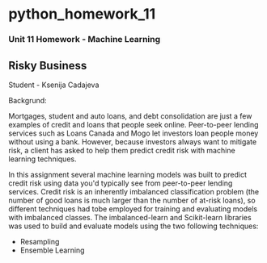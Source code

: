 # python_homework_11
### Unit 11 Homework - Machine Learning
## Risky Business
Student - Ksenija Cadajeva

Backgrund:

Mortgages, student and auto loans, and debt consolidation are just a few examples of credit and loans that people seek online. Peer-to-peer lending services such as Loans Canada and Mogo let investors loan people money without using a bank. However, because investors always want to mitigate risk, a client has asked to help them predict credit risk with machine learning techniques.

In this assignment several machine learning models was built to predict credit risk using data you'd typically see from peer-to-peer lending services. Credit risk is an inherently imbalanced classification problem (the number of good loans is much larger than the number of at-risk loans), so different techniques had tobe employed for training and evaluating models with imbalanced classes. The imbalanced-learn and Scikit-learn libraries was used to build and evaluate models using the two following techniques:

* Resampling
* Ensemble Learning